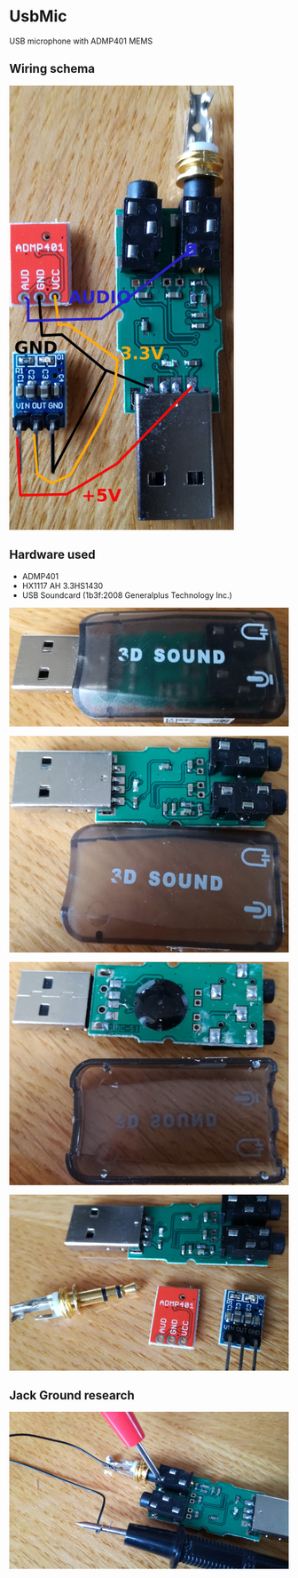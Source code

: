 # UsbMic
USB microphone with ADMP401 MEMS

## Wiring schema
![Wiring schema]( https://raw.githubusercontent.com/Jodaille/UsbMic/master/Wiring_draw.jpg "Wiring schema" )

## Hardware used
- ADMP401
- HX1117 AH 3.3HS1430
- USB Soundcard (1b3f:2008 Generalplus Technology Inc.)

![Cheap USB soundcard]( https://raw.githubusercontent.com/Jodaille/UsbMic/master/Cheap_USB_Soundcard.jpg "Cheap USB soundcard" )

![Top]( https://raw.githubusercontent.com/Jodaille/UsbMic/master/Soundcard_top.jpg "Top" )

![Bottom]( https://raw.githubusercontent.com/Jodaille/UsbMic/master/Soundcard_bottom.jpg "Bottom" )

![Mic_Parts]( https://raw.githubusercontent.com/Jodaille/UsbMic/master/Mic_Parts.jpg "Mic_Parts" )

## Jack Ground research
![LookingForGround.jpg]( https://raw.githubusercontent.com/Jodaille/UsbMic/master/LookingForGround.jpg "LookingForGround.jpg" )
